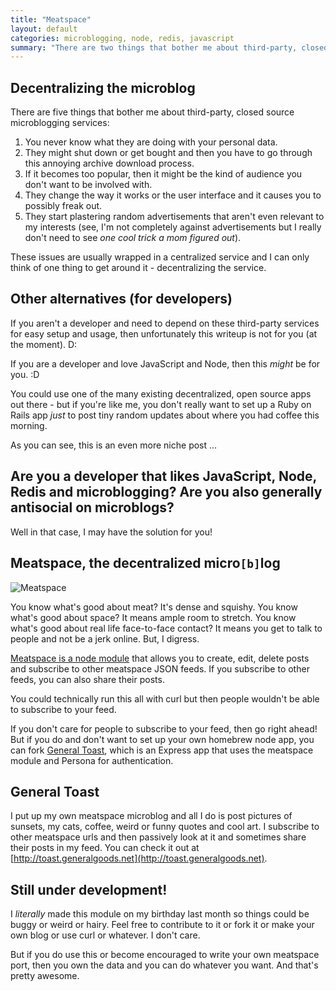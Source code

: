 ```yaml
---
title: "Meatspace"
layout: default
categories: microblogging, node, redis, javascript
summary: "There are two things that bother me about third-party, closed source microblogging services"
---
```


## Decentralizing the microblog

There are five things that bother me about third-party, closed source microblogging services:

1. You never know what they are doing with your personal data.
2. They might shut down or get bought and then you have to go through this annoying archive download process.
3. If it becomes too popular, then it might be the kind of audience you don't want to be involved with.
4. They change the way it works or the user interface and it causes you to possibly freak out.
5. They start plastering random advertisements that aren't even relevant to my interests (see, I'm not completely against advertisements but I really don't need to see *one cool trick a mom figured out*).

These issues are usually wrapped in a centralized service and I can only think of one thing to get around it - decentralizing the service.

## Other alternatives (for developers)

If you aren't a developer and need to depend on these third-party services for easy setup and usage, then unfortunately this writeup is not for you (at the moment). <span class="large">D:</span>

If you are a developer and love JavaScript and Node, then this *might* be for you. <span class="large">:D</span>

You could use one of the many existing decentralized, open source apps out there - but if you're like me, you don't really want to set up a Ruby on Rails app *just* to post tiny random updates about where you had coffee this morning.

As you can see, this is an even more niche post ...

## Are you a developer that likes JavaScript, Node, Redis and microblogging? Are you also generally antisocial on microblogs?

Well in that case, I may have the solution for you!

## Meatspace, the decentralized micro`[b]`log

![Meatspace](https://s3.amazonaws.com/meatspace_prod/post_1368996816960.jpg)

You know what's good about meat? It's dense and squishy. You know what's good about space? It means ample room to stretch. You know what's good about real life face-to-face contact? It means you get to talk to people and not be a jerk online. But, I digress.

[Meatspace is a node module](https://npmjs.org/package/meatspace) that allows you to create, edit, delete posts and subscribe to other meatspace JSON feeds. If you subscribe to other feeds, you can also share their posts.

You could technically run this all with curl but then people wouldn't be able to subscribe to your feed.

If you don't care for people to subscribe to your feed, then go right ahead! But if you do and don't want to set up your own homebrew node app, you can fork [General Toast](https://github.com/ednapiranha/generaltoast), which is an Express app that uses the meatspace module and Persona for authentication.

## General Toast

I put up my own meatspace microblog and all I do is post pictures of sunsets, my cats, coffee, weird or funny quotes and cool art. I subscribe to other meatspace urls and then passively look at it and sometimes share their posts in my feed. You can check it out at [http://toast.generalgoods.net](http://toast.generalgoods.net).

## Still under development!

I *literally* made this module on my birthday last month so things could be buggy or weird or hairy. Feel free to contribute to it or fork it or make your own blog or use curl or whatever. I don't care.

But if you do use this or become encouraged to write your own meatspace port, then you own the data and you can do whatever you want. And that's pretty awesome.
